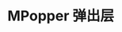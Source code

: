 # MPopper 弹出层

<u-h2-tabs router>
    <u-h2-tab title="基础示例" to="/components/m-popper/examples"></u-h2-tab>
    <u-h2-tab title="API" to="/components/m-popper/api"></u-h2-tab>
</u-h2-tabs>

<router-view></router-view>
